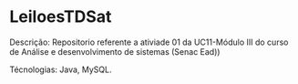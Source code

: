 # LeiloesTDSat

Descrição:
Repositorio referente a ativiade 01 da UC11-Módulo III do curso de Análise e desenvolvimento de sistemas (Senac Ead))

Técnologias: 
Java, MySQL.
